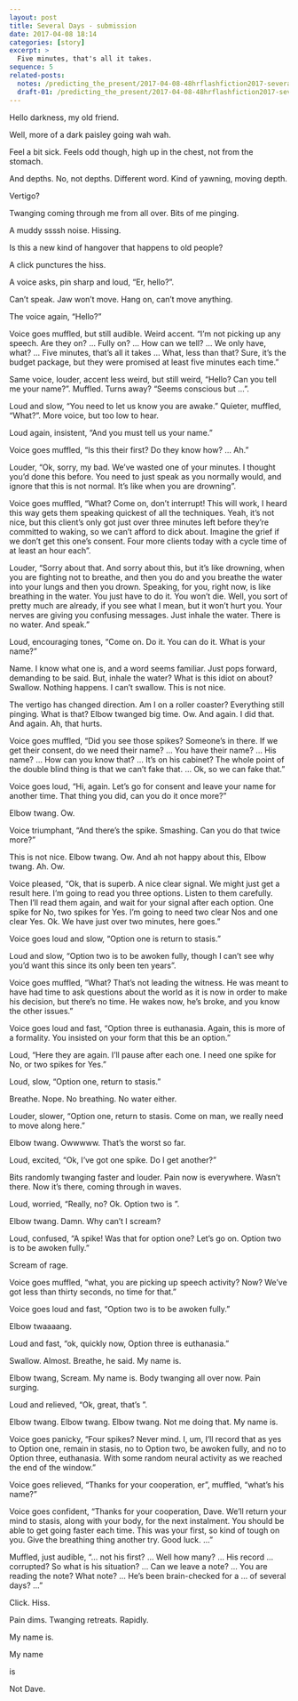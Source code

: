 ```yaml
---
layout: post
title: Several Days - submission
date: 2017-04-08 18:14
categories: [story]
excerpt: >
  Five minutes, that's all it takes.
sequence: 5
related-posts:
  notes: /predicting_the_present/2017-04-08-48hrflashfiction2017-several-days--notes
  draft-01: /predicting_the_present/2017-04-08-48hrflashfiction2017-several-days-draft-01
---
```

Hello darkness, my old friend.

Well, more of a dark paisley going wah wah.

Feel a bit sick. Feels odd though, high up in the chest, not from the stomach.

And depths. No, not depths. Different word. Kind of yawning, moving depth.

Vertigo?

Twanging coming through me from all over. Bits of me pinging.

A muddy ssssh noise. Hissing.

Is this a new kind of hangover that happens to old people?

A click punctures the hiss.

A voice asks, pin sharp and loud, “Er, hello?”.

Can’t speak. Jaw won’t move. Hang on, can’t move anything.

The voice again, “Hello?”

Voice goes muffled, but still audible. Weird accent. “I’m not picking up any speech. Are they on?  … Fully on? … How can we tell? … We only have, what? ... Five minutes, that’s all it takes … What, less than that? Sure, it’s the budget package, but they were promised at least five minutes each time.”

Same voice, louder, accent less weird, but still weird, “Hello? Can you tell me your name?”. Muffled. Turns away? “Seems conscious but …”.

Loud and slow, “You need to let us know you are awake.” Quieter, muffled, “What?”. More voice, but too low to hear.

Loud again, insistent, “And you must tell us your name.”

Voice goes muffled, “Is this their first? Do they know how? … Ah.”

Louder, “Ok, sorry, my bad. We’ve wasted one of your minutes. I thought you’d done this before. You need to just speak as you normally would, and ignore that this is not normal. It’s like when you are drowning”.

Voice goes muffled, “What? Come on, don’t interrupt! This will work, I heard this way gets them speaking quickest of all the techniques. Yeah, it’s not nice, but this client’s only got just over three minutes left before they’re committed to waking, so we can’t afford to dick about. Imagine the grief if we don’t get this one’s consent. Four more clients today with a cycle time of at least an hour each”.

Louder, “Sorry about that. And sorry about this, but it’s like drowning, when you are fighting not to breathe, and then you do and you breathe the water into your lungs and then you drown. Speaking, for you, right now, is like breathing in the water. You just have to do it. You won’t die. Well, you sort of pretty much are already, if you see what I mean, but it won’t hurt you. Your nerves are giving you confusing messages. Just inhale the water. There is no water. And speak.”

Loud, encouraging tones, “Come on. Do it. You can do it. What is your name?”

Name. I know what one is, and a word seems familiar. Just pops forward, demanding to be said. But, inhale the water? What is this idiot on about? Swallow. Nothing happens. I can’t swallow. This is not nice.

The vertigo has changed direction. Am I on a roller coaster? Everything still pinging. What is that? Elbow twanged big time. Ow. And again. I did that. And again. Ah, that hurts.

Voice goes muffled, “Did you see those spikes? Someone’s in there. If we get their consent, do we need their name? … You have their name? … His name? … How can you know that? … It’s on his cabinet? The whole point of the double blind thing is that we can’t fake that. … Ok, so we can fake that.”

Voice goes loud, “Hi, again. Let’s go for consent and leave your name for another time. That thing you did, can you do it once more?”

Elbow twang. Ow.

Voice triumphant, “And there’s the spike. Smashing. Can you do that twice more?”

This is not nice. Elbow twang. Ow. And ah not happy about this, Elbow twang. Ah. Ow.

Voice pleased, “Ok, that is superb. A nice clear signal. We might just get a result here. I’m going to read you three options. Listen to them carefully. Then I’ll read them again, and wait for your signal after each option. One spike for No, two spikes for Yes. I’m going to need two clear Nos and one clear Yes. Ok. We have just over two minutes, here goes.”

Voice goes loud and slow, “Option one is return to stasis.”

Loud and slow, “Option two is to be awoken fully, though I can’t see why you’d want this since its only been ten years”.

Voice goes muffled, “What? That’s not leading the witness. He was meant to have had time to ask questions about the world as it is now in order to make his decision, but there’s no time. He wakes now, he’s broke, and you know the other issues.”

Voice goes loud and fast, “Option three is euthanasia. Again, this is more of a formality. You insisted on your form that this be an option.”

Loud, “Here they are again. I’ll pause after each one. I need one spike for No, or two spikes for Yes.”

Loud, slow, “Option one, return to stasis.”

Breathe. Nope. No breathing. No water either.

Louder, slower, “Option one, return to stasis. Come on man, we really need to move along here.”

Elbow twang. Owwwww. That’s the worst so far.

Loud, excited, “Ok, I’ve got one spike. Do I get another?”

Bits randomly twanging faster and louder. Pain now is everywhere. Wasn’t there. Now it’s there, coming through in waves.

Loud, worried, “Really, no? Ok. Option two is ”.

Elbow twang. Damn. Why can’t I scream?

Loud, confused, “A spike! Was that for option one? Let’s go on. Option two is to be awoken fully.”

Scream of rage.

Voice goes muffled, “what, you are picking up speech activity? Now? We’ve got less than thirty seconds, no time for that.”

Voice goes loud and fast, “Option two is to be awoken fully.”

Elbow twaaaang.

Loud and fast, “ok, quickly now, Option three is euthanasia.”

Swallow. Almost. Breathe, he said. My name is.

Elbow twang, Scream. My name is. Body twanging all over now. Pain surging.

Loud and relieved, “Ok, great, that’s ”.

Elbow twang. Elbow twang. Elbow twang. Not me doing that. My name is.

Voice goes panicky, “Four spikes? Never mind. I, um, I’ll record that as yes to Option one, remain in stasis, no to Option two, be awoken fully, and no to Option three, euthanasia. With some random neural activity as we reached the end of the window.”

Voice goes relieved, “Thanks for your cooperation, er”, muffled, “what’s his name?”

Voice goes confident, “Thanks for your cooperation, Dave. We’ll return your mind to stasis, along with your body, for the next instalment. You should be able to get going faster each time. This was your first, so kind of tough on you. Give the breathing thing another try. Good luck. …”

Muffled, just audible, “… not his first? … Well how many? … His record … corrupted? So what is his situation? … Can we leave a note? … You are reading the note? What note? … He’s been brain-checked for a … of several days? …”

Click. Hiss.

Pain dims. Twanging retreats. Rapidly.

My name is.

My name

is

Not Dave.
